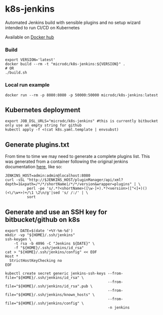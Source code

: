 # k8s-jenkins
Automated Jenkins build with sensible plugins and no setup wizard intended to run CI/CD on Kubernetes

Available on [Docker hub](https://hub.docker.com/r/microdc/k8s-jenkins/)

### Build
```
export VERSION='latest'
docker build --rm -t "microdc/k8s-jenkins:${VERSION}" .
# OR
./build.sh
```

### Local run example
```
docker run --rm -p 8080:8080 -p 50000:50000 microdc/k8s-jenkins:latest
```

## Kubernetes deployment
```
export JOB_DSL_URLS="microdc/k8s-jenkins" #this is currently bitbucket only use an empty string for github
kubectl apply -f <(cat k8s.yaml.template | envsubst)
```

## Generate plugins.txt
From time to time we may need to generate a complete plugins list. This was generated from a container
following the original jenkins documentation [here](https://github.com/jenkinsci/docker/blob/master/README.md), like so:
```
JENKINS_HOST=admin:admin@localhost:8080
curl -sSL "http://$JENKINS_HOST/pluginManager/api/xml?depth=1&xpath=/*/*/shortName|/*/*/version&wrapper=plugins" | \
          perl -pe 's/.*?<shortName>([\w-]+).*?<version>([^<]+)()(<\/\w+>)+/\1 \2\n/g'|sed 's/ /:/' | \
          sort
```

## Generate and use an SSH key for bitbucket/github on k8s
```
export DATE=$(date '+%Y-%m-%d')
mkdir -vp "${HOME}/.ssh/jenkins"
ssh-keygen \
    -t rsa -b 4096 -C "Jenkins ${DATE}" \
    -f "${HOME}/.ssh/jenkins/id_rsa"
cat > "${HOME}/.ssh/jenkins/config" << EOF
Host *
  StrictHostKeyChecking no
EOF

kubectl create secret generic jenkins-ssh-keys --from-file="${HOME}/.ssh/jenkins/id_rsa" \
                                               --from-file="${HOME}/.ssh/jenkins/id_rsa".pub \
                                               --from-file="${HOME}/.ssh/jenkins/known_hosts" \
                                               --from-file="${HOME}/.ssh/jenkins/config" \
                                               -n jenkins
```
